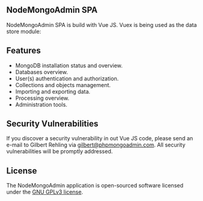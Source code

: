 
## NodeMongoAdmin SPA

NodeMongoAdmin SPA is build with Vue JS.
Vuex is being used as the data store module:

## Features
- MongoDB installation status and overview.
- Databases overview.
- User(s) authentication and authorization.
- Collections and objects management.
- Importing and exporting data.
- Processing overview.
- Administration tools.

## Security Vulnerabilities

If you discover a security vulnerability in out Vue JS code, please send an e-mail to Gilbert Rehling via [gilbert@phpmongoadmin.com](mailto:gilbert@phpmongoadmin.com). All security vulnerabilities will be promptly addressed.

## License

The NodeMongoAdmin application is open-sourced software licensed under the [GNU GPLv3 license](https://www.gnu.org/licenses/gpl-3.0.html).
